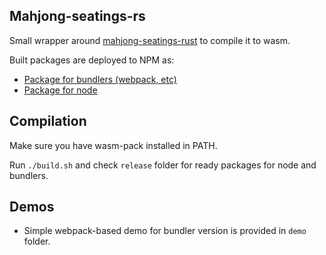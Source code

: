 ## Mahjong-seatings-rs

Small wrapper around [mahjong-seatings-rust](https://github.com/MahjongPantheon/mahjong-seatings-rust) to compile it to wasm.

Built packages are deployed to NPM as:
- [Package for bundlers (webpack, etc)](https://www.npmjs.com/package/mahjong-seatings-rs-bundlers)
- [Package for node](https://www.npmjs.com/package/mahjong-seatings-rs-node)

## Compilation

Make sure you have wasm-pack installed in PATH.

Run `./build.sh` and check `release` folder for ready packages for node and bundlers.

## Demos

- Simple webpack-based demo for bundler version is provided in `demo` folder.
